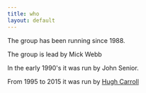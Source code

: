 ```yaml
---
title: who
layout: default
---
```


The group has been running since 1988.

The group is lead by Mick Webb

In the early 1990's it was run by John Senior.

From 1995 to 2015 it was run by [Hugh Carroll](http://carrollonline.uk)
